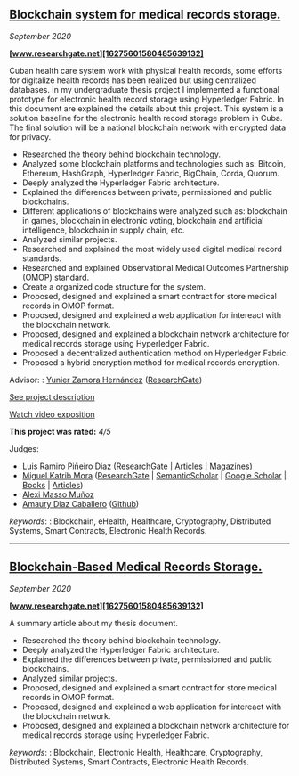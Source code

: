 ## **[Blockchain system for medical records storage.][4679700590590758308]**

*September 2020*

**[www.researchgate.net][16275601580485639132]**

Cuban health care system work with physical health records, some efforts for digitalize health records has been realized but using centralized databases. In my undergraduate thesis project I implemented a functional prototype for electronic health record storage using Hyperledger Fabric. In this document are explained the details about this project. This system is a solution baseline for the electronic health record storage problem in Cuba. The final solution will be a national blockchain network with encrypted data for privacy.

- Researched the theory behind blockchain technology.
- Analyzed some blockchain platforms and technologies such as: Bitcoin, Ethereum, HashGraph, Hyperledger Fabric, BigChain, Corda, Quorum.
- Deeply analyzed the Hyperledger Fabric architecture.
- Explained the differences between private, permissioned and public blockchains.
- Different applications of blockchains were analyzed such as: blockchain in games, blockchain in electronic voting, blockchain and artificial intelligence, blockchain in supply chain, etc.
- Analyzed similar projects.
- Researched and explained the most widely used digital medical record standards.
- Researched and explained Observational Medical Outcomes Partnership (OMOP) standard.
- Create a organized code structure for the system.
- Proposed, designed and explained a smart contract for store medical records in OMOP format.
- Proposed, designed and explained a web application for intereact with the blockchain network.
- Proposed, designed and explained a blockchain network architecture for medical records storage using Hyperledger Fabric.
- Proposed a decentralized authentication method on Hyperledger Fabric.
- Proposed a hybrid encryption method for medical records encryption.

Advisor:
: [Yunier Zamora Hernández][11220537839561247595] ([ResearchGate][6260194580826464206])

[See project description](#Blockchain-system-for-medical-records-storage)
<!-- TODO - Fix project description -->
[Watch video exposition][4666275141468924663]

**This project was rated:** *4/5*

Judges:

- Luis Ramiro Piñeiro Diaz ([ResearchGate][17137592762943306412] | [Articles][9838377359291522781] | [Magazines][2138024335952641761])
- [Miguel Katrib Mora][2718954530875636670] ([ResearchGate][16801529439425332354] | [SemanticScholar][8179683280008850749] | [Google Scholar][7002261701407992645] | [Books][4563679684286092907] | [Articles][6686877601431166890])
- [Alexi Masso Muñoz][6005828514837597583]
- [Amaury Diaz Caballero][10046178460804603328] ([Github][6989384081882760709])

*keywords*:
: Blockchain, eHealth, Healthcare, Cryptography, Distributed Systems, Smart Contracts, Electronic Health Records.

[6989384081882760709]: https://github.com/amaury95

---

## **[Blockchain-Based Medical Records Storage.][1057914764649022727]**

*September 2020*

**[www.researchgate.net][16275601580485639132]**

A summary article about my thesis document.

- Researched the theory behind blockchain technology.
- Deeply analyzed the Hyperledger Fabric architecture.
- Explained the differences between private, permissioned and public blockchains.
- Analyzed similar projects.
- Proposed, designed and explained a smart contract for store medical records in OMOP format.
- Proposed, designed and explained a web application for intereact with the blockchain network.
- Proposed, designed and explained a blockchain network architecture for medical records storage using Hyperledger Fabric.

*keywords*:
: Blockchain, Electronic Health, Healthcare, Cryptography, Distributed Systems, Smart Contracts, Electronic Health Records.

[4679700590590758308]: https://www.researchgate.net/publication/348348902_Sistema_para_el_almacenamiento_de_historias_clinicas_utilizando_tecnologia_blockchain
[11220537839561247595]: https://www.linkedin.com/in/yunier-zamora-681b53191
[16275601580485639132]: https://www.researchgate.net/
[1057914764649022727]: https://www.researchgate.net/publication/348348913_Sistema_para_el_almacenamiento_de_historias_clinicas_utilizando_tecnologia_blockchain
[6260194580826464206]: https://www.researchgate.net/profile/Yunier-Zamora-Hernandez
[4666275141468924663]: https://youtu.be/YeBG6jEgHcc
[17137592762943306412]: https://www.researchgate.net/profile/Luis-Diaz-105
[2138024335952641761]: https://1library.co/document/qo37ndmq-vol-num-abril.html
[9838377359291522781]: https://www.mdpi.com/2073-8994/13/5/777
[16801529439425332354]: https://www.researchgate.net/profile/Miguel-Katrib-2
[8179683280008850749]: https://www.semanticscholar.org/author/Miguel-Katrib-Mora/2053337934
[7002261701407992645]: https://scholar.google.com/citations?user=-s5mRPkAAAAJ&hl=es
[6686877601431166890]: http://toc.proceedings.com/21425webtoc.pdf
[4563679684286092907]: http://worldcat.org/identities/lccn-no2011161030/
[2718954530875636670]: https://www.linkedin.com/in/miguel-katrib-3a5529aa/
[6005828514837597583]: https://www.linkedin.com/in/alexi-mass%C3%B3-mu%C3%B1oz-697393150/
[10046178460804603328]: https://cu.linkedin.com/in/amaury95
